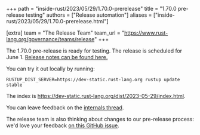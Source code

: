 +++
path = "inside-rust/2023/05/29/1.70.0-prerelease"
title = "1.70.0 pre-release testing"
authors = ["Release automation"]
aliases = ["inside-rust/2023/05/29/1.70.0-prerelease.html"]

[extra]
team = "The Release Team"
team_url = "https://www.rust-lang.org/governance/teams/release"
+++

The 1.70.0 pre-release is ready for testing. The release is scheduled for
June 1. [Release notes can be found here.][relnotes]

You can try it out locally by running:

```plain
RUSTUP_DIST_SERVER=https://dev-static.rust-lang.org rustup update stable
```

The index is <https://dev-static.rust-lang.org/dist/2023-05-29/index.html>.

You can leave feedback on the [internals thread](https://internals.rust-lang.org/t/rust-1-70-0-pre-release-testing/18904).

The release team is also thinking about changes to our pre-release process:
we'd love your feedback [on this GitHub issue][feedback].

[relnotes]: https://github.com/rust-lang/rust/blob/stable/RELEASES.md#version-1700-2023-06-01
[feedback]: https://github.com/rust-lang/release-team/issues/16
    
